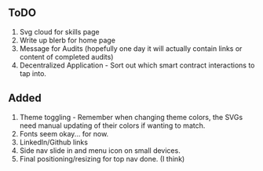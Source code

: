 ## ToDO

1. Svg cloud for skills page
2. Write up blerb for home page
3. Message for Audits (hopefully one day it will actually contain links or content of completed audits)
4. Decentralized Application - Sort out which smart contract interactions to tap into.

## Added

1. Theme toggling - Remember when changing theme colors, the SVGs need manual updating of their colors if wanting to match.
2. Fonts seem okay... for now.
3. LinkedIn/Github links
4. Side nav slide in and menu icon on small devices.
5. Final positioning/resizing for top nav done. (I think)
